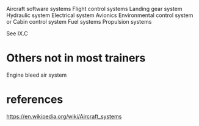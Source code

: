 Aircraft software systems
Flight control systems
Landing gear system
Hydraulic system
Electrical system
Avionics
Environmental control system or Cabin control system
Fuel systems
Propulsion systems

See IX.C

# Others not in most trainers
Engine bleed air system


# references 
https://en.wikipedia.org/wiki/Aircraft_systems
